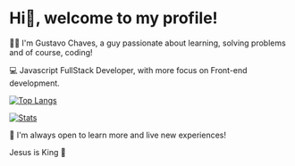 # Hi👋, welcome to my profile!

🧑🏻 I'm Gustavo Chaves, a guy passionate about learning, solving problems and of course, coding!

💻 Javascript FullStack Developer, with more focus on Front-end development.

[![Top Langs](https://github-readme-stats.vercel.app/api/top-langs/?username=gustavonikov&show_icons=true&count_private=true)](https://github.com/gustavonikov/github-readme-stats)


[![Stats](https://github-readme-stats.vercel.app/api/?username=gustavonikov)](https://github.com/gustavonikov/github-readme-stats)


📍 I'm always open to learn more and live new experiences!

Jesus is King 👑
